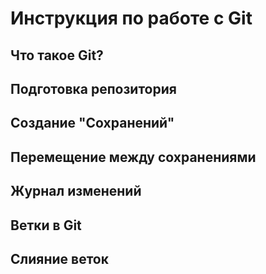 # Инструкция по работе с Git

## Что такое Git?

## Подготовка репозитория

## Создание "Сохранений"

## Перемещение между сохранениями

## Журнал изменений

## Ветки в Git

## Слияние веток

## 